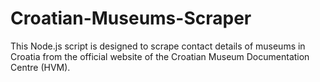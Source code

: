 # Croatian-Museums-Scraper
This Node.js script is designed to scrape contact details of museums in Croatia from the official website of the Croatian Museum Documentation Centre (HVM).
